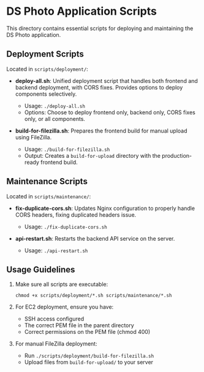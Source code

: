 # DS Photo Application Scripts

This directory contains essential scripts for deploying and maintaining the DS Photo application.

## Deployment Scripts

Located in `scripts/deployment/`:

-   **deploy-all.sh**: Unified deployment script that handles both frontend and backend deployment, with CORS fixes. Provides options to deploy components selectively.

    -   Usage: `./deploy-all.sh`
    -   Options: Choose to deploy frontend only, backend only, CORS fixes only, or all components.

-   **build-for-filezilla.sh**: Prepares the frontend build for manual upload using FileZilla.
    -   Usage: `./build-for-filezilla.sh`
    -   Output: Creates a `build-for-upload` directory with the production-ready frontend build.

## Maintenance Scripts

Located in `scripts/maintenance/`:

-   **fix-duplicate-cors.sh**: Updates Nginx configuration to properly handle CORS headers, fixing duplicated headers issue.

    -   Usage: `./fix-duplicate-cors.sh`

-   **api-restart.sh**: Restarts the backend API service on the server.
    -   Usage: `./api-restart.sh`

## Usage Guidelines

1. Make sure all scripts are executable:

    ```
    chmod +x scripts/deployment/*.sh scripts/maintenance/*.sh
    ```

2. For EC2 deployment, ensure you have:

    - SSH access configured
    - The correct PEM file in the parent directory
    - Correct permissions on the PEM file (chmod 400)

3. For manual FileZilla deployment:
    - Run `./scripts/deployment/build-for-filezilla.sh`
    - Upload files from `build-for-upload/` to your server

